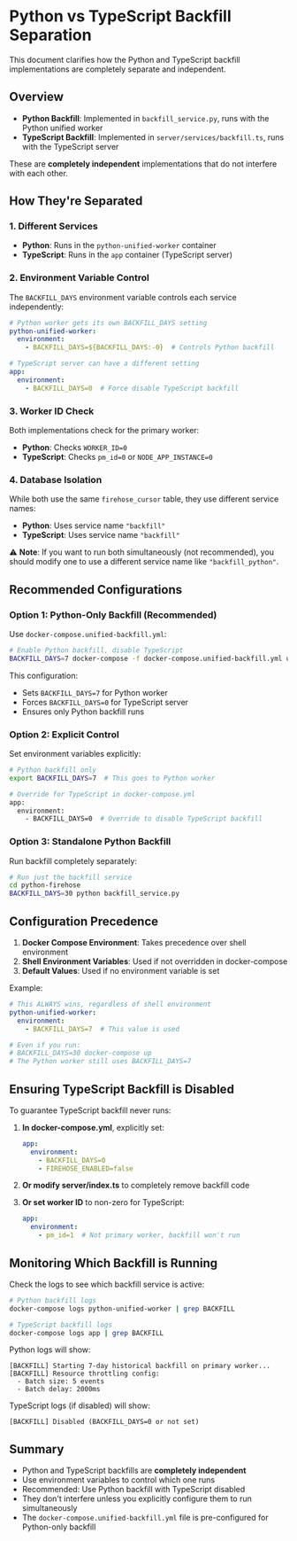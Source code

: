 # Python vs TypeScript Backfill Separation

This document clarifies how the Python and TypeScript backfill implementations are completely separate and independent.

## Overview

- **Python Backfill**: Implemented in `backfill_service.py`, runs with the Python unified worker
- **TypeScript Backfill**: Implemented in `server/services/backfill.ts`, runs with the TypeScript server

These are **completely independent** implementations that do not interfere with each other.

## How They're Separated

### 1. Different Services
- **Python**: Runs in the `python-unified-worker` container
- **TypeScript**: Runs in the `app` container (TypeScript server)

### 2. Environment Variable Control

The `BACKFILL_DAYS` environment variable controls each service independently:

```yaml
# Python worker gets its own BACKFILL_DAYS setting
python-unified-worker:
  environment:
    - BACKFILL_DAYS=${BACKFILL_DAYS:-0}  # Controls Python backfill

# TypeScript server can have a different setting
app:
  environment:
    - BACKFILL_DAYS=0  # Force disable TypeScript backfill
```

### 3. Worker ID Check

Both implementations check for the primary worker:
- **Python**: Checks `WORKER_ID=0`
- **TypeScript**: Checks `pm_id=0` or `NODE_APP_INSTANCE=0`

### 4. Database Isolation

While both use the same `firehose_cursor` table, they use different service names:
- **Python**: Uses service name `"backfill"`
- **TypeScript**: Uses service name `"backfill"`

⚠️ **Note**: If you want to run both simultaneously (not recommended), you should modify one to use a different service name like `"backfill_python"`.

## Recommended Configurations

### Option 1: Python-Only Backfill (Recommended)

Use `docker-compose.unified-backfill.yml`:

```bash
# Enable Python backfill, disable TypeScript
BACKFILL_DAYS=7 docker-compose -f docker-compose.unified-backfill.yml up
```

This configuration:
- Sets `BACKFILL_DAYS=7` for Python worker
- Forces `BACKFILL_DAYS=0` for TypeScript server
- Ensures only Python backfill runs

### Option 2: Explicit Control

Set environment variables explicitly:

```bash
# Python backfill only
export BACKFILL_DAYS=7  # This goes to Python worker

# Override for TypeScript in docker-compose.yml
app:
  environment:
    - BACKFILL_DAYS=0  # Override to disable TypeScript backfill
```

### Option 3: Standalone Python Backfill

Run backfill completely separately:

```bash
# Run just the backfill service
cd python-firehose
BACKFILL_DAYS=30 python backfill_service.py
```

## Configuration Precedence

1. **Docker Compose Environment**: Takes precedence over shell environment
2. **Shell Environment Variables**: Used if not overridden in docker-compose
3. **Default Values**: Used if no environment variable is set

Example:
```yaml
# This ALWAYS wins, regardless of shell environment
python-unified-worker:
  environment:
    - BACKFILL_DAYS=7  # This value is used

# Even if you run:
# BACKFILL_DAYS=30 docker-compose up
# The Python worker still uses BACKFILL_DAYS=7
```

## Ensuring TypeScript Backfill is Disabled

To guarantee TypeScript backfill never runs:

1. **In docker-compose.yml**, explicitly set:
   ```yaml
   app:
     environment:
       - BACKFILL_DAYS=0
       - FIREHOSE_ENABLED=false
   ```

2. **Or modify server/index.ts** to completely remove backfill code

3. **Or set worker ID** to non-zero for TypeScript:
   ```yaml
   app:
     environment:
       - pm_id=1  # Not primary worker, backfill won't run
   ```

## Monitoring Which Backfill is Running

Check the logs to see which backfill service is active:

```bash
# Python backfill logs
docker-compose logs python-unified-worker | grep BACKFILL

# TypeScript backfill logs  
docker-compose logs app | grep BACKFILL
```

Python logs will show:
```
[BACKFILL] Starting 7-day historical backfill on primary worker...
[BACKFILL] Resource throttling config:
  - Batch size: 5 events
  - Batch delay: 2000ms
```

TypeScript logs (if disabled) will show:
```
[BACKFILL] Disabled (BACKFILL_DAYS=0 or not set)
```

## Summary

- Python and TypeScript backfills are **completely independent**
- Use environment variables to control which one runs
- Recommended: Use Python backfill with TypeScript disabled
- They don't interfere unless you explicitly configure them to run simultaneously
- The `docker-compose.unified-backfill.yml` file is pre-configured for Python-only backfill
